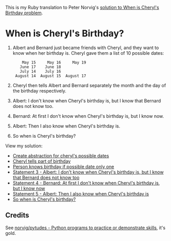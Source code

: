 This is my Ruby translation to Peter Norvig's [solution to When is Cheryl's Birthday problem][norvig-cheryl-py].

# When is Cheryl's Birthday?

1. Albert and Bernard just became friends with Cheryl, and they want to know when her birthday is. Cheryl gave them a list of 10 possible dates:

    ```
        May 15     May 16     May 19
       June 17    June 18
       July 14    July 16
     August 14  August 15  August 17
    ```

2. Cheryl then tells Albert and Bernard separately the month and the day of the birthday respectively.
3. Albert: I don't know when Cheryl's birthday is, but I know that Bernard does not know too.
4. Bernard: At first I don't know when Cheryl's birthday is, but I know now.
5. Albert: Then I also know when Cheryl's birthday is.
6. So when is Cheryl's birthday?

View my solution:

- [Create abstraction for cheryl's possible dates](https://github.com/JuanitoFatas/cheryl/commit/5979188)
- [Cheryl tells part of birthday](https://github.com/JuanitoFatas/cheryl/commit/32f1943)
- [Person knows birthday if possible date only one](https://github.com/JuanitoFatas/cheryl/commit/34e3e2d)
- [Statement 3 - Albert: I don't know when Cheryl's birthday is, but I know that Bernard does not know too](https://github.com/JuanitoFatas/cheryl/commit/78382b7)
- [Statement 4 - Bernard: At first I don't know when Cheryl's birthday is, but I know now](https://github.com/JuanitoFatas/cheryl/commit/8289a1c)
- [Statement 5 - Albert: Then I also know when Cheryl's birthday is](https://github.com/JuanitoFatas/cheryl/commit/7057899)
- [So when is Cheryl's birthday?](https://github.com/JuanitoFatas/cheryl/commit/5240c10)

## Credits

See [norvig/pytudes - Python programs to practice or demonstrate skills][pytudes], it's gold.

[norvig-cheryl-py]: https://github.com/norvig/pytudes/blob/master/ipynb/Cheryl.ipynb
[pytudes]: https://github.com/norvig/pytudes
